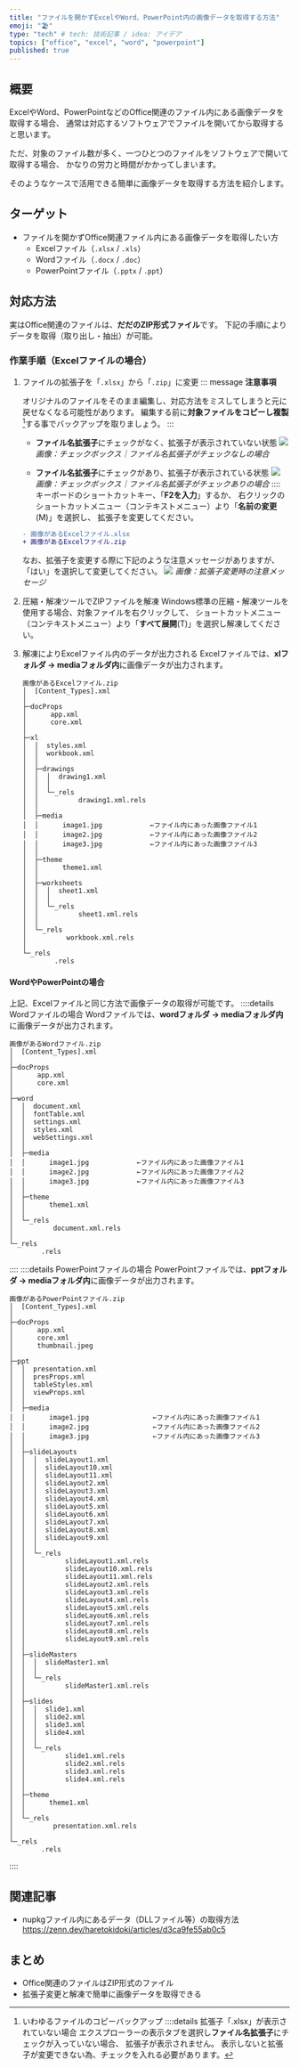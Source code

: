 ```yaml
---
title: "ファイルを開かずExcelやWord、PowerPoint内の画像データを取得する方法"
emoji: "🏖"
type: "tech" # tech: 技術記事 / idea: アイデア
topics: ["office", "excel", "word", "powerpoint"]
published: true
---
```

## 概要
ExcelやWord、PowerPointなどのOffice関連のファイル内にある画像データを取得する場合、
通常は対応するソフトウェアでファイルを開いてから取得すると思います。

ただ、対象のファイル数が多く、一つひとつのファイルをソフトウェアで開いて取得する場合、
かなりの労力と時間がかかってしまいます。

そのようなケースで活用できる簡単に画像データを取得する方法を紹介します。
## ターゲット
- ファイルを開かずOffice関連ファイル内にある画像データを取得したい方
    - Excelファイル（`.xlsx` / `.xls`）
    - Wordファイル（`.docx` / `.doc`）
    - PowerPointファイル（`.pptx` / `.ppt`）
## 対応方法
実はOffice関連のファイルは、**だだのZIP形式ファイル**です。
下記の手順によりデータを取得（取り出し・抽出）が可能。
### 作業手順（Excelファイルの場合）
1. ファイルの拡張子を「`.xlsx`」から「`.zip`」に変更
    ::: message
    **注意事項**

    オリジナルのファイルをそのまま編集し、対応方法をミスしてしまうと元に戻せなくなる可能性があります。
    編集する前に**対象ファイルをコピーし複製**[^1]する事でバックアップを取りましょう。
    :::
    [^1]: いわゆるファイルのコピーバックアップ
    ::::details 拡張子「.xlsx」が表示されていない場合
    エクスプローラーの表示タブを選択し**ファイル名拡張子**にチェックが入っていない場合、
    拡張子が表示されません。
    表示しないと拡張子が変更できない為、チェックを入れる必要があります。
    - **ファイル名拡張子**にチェックがなく、拡張子が表示されていない状態
    ![](https://storage.googleapis.com/zenn-user-upload/44d87bd452d3-20230412.png)
    *画像：チェックボックス｜ファイル名拡張子がチェックなしの場合*

    - **ファイル名拡張子**にチェックがあり、拡張子が表示されている状態
    ![](https://storage.googleapis.com/zenn-user-upload/9f1dcee26005-20230412.png)
    *画像：チェックボックス｜ファイル名拡張子がチェックありの場合*
    ::::
    キーボードのショートカットキー、「**F2を入力**」するか、
    右クリックのショートカットメニュー（コンテキストメニュー）より「**名前の変更**(M)」を選択し、
    拡張子を変更してください。
    ```diff :拡張子の変更（Excelファイルの場合）
    - 画像があるExcelファイル.xlsx
    + 画像があるExcelファイル.zip
    ```
    なお、拡張子を変更する際に下記のような注意メッセージがありますが、
    「はい」を選択して変更してください。
    ![](https://storage.googleapis.com/zenn-user-upload/0b314b72408e-20230412.png)
    *画像：拡張子変更時の注意メッセージ*
2. 圧縮・解凍ツールでZIPファイルを解凍
    Windows標準の圧縮・解凍ツールを使用する場合、対象ファイルを右クリックして、
    ショートカットメニュー（コンテキストメニュー）より「**すべて展開**(T)」を選択し解凍してください。
3. 解凍によりExcelファイル内のデータが出力される
    Excelファイルでは、**xlフォルダ -> mediaフォルダ内**に画像データが出力されます。
    ```:画像があるExcelファイル.xlsxの中身
    画像があるExcelファイル.zip
    │  [Content_Types].xml
    │
    ├─docProps
    │      app.xml
    │      core.xml
    │
    ├─xl
    │  │  styles.xml
    │  │  workbook.xml
    │  │
    │  ├─drawings
    │  │  │  drawing1.xml
    │  │  │
    │  │  └─_rels
    │  │          drawing1.xml.rels
    │  │
    │  ├─media
    │  │      image1.jpg            ←ファイル内にあった画像ファイル1
    │  │      image2.jpg            ←ファイル内にあった画像ファイル2
    │  │      image3.jpg            ←ファイル内にあった画像ファイル3
    │  │
    │  ├─theme
    │  │      theme1.xml
    │  │
    │  ├─worksheets
    │  │  │  sheet1.xml
    │  │  │
    │  │  └─_rels
    │  │          sheet1.xml.rels
    │  │
    │  └─_rels
    │          workbook.xml.rels
    │
    └─_rels
            .rels
    ```
#### WordやPowerPointの場合
上記、Excelファイルと同じ方法で画像データの取得が可能です。
::::details Wordファイルの場合
Wordファイルでは、**wordフォルダ -> mediaフォルダ内**に画像データが出力されます。
```:画像があるWordファイル.docxの中身
画像があるWordファイル.zip
│  [Content_Types].xml
│  
├─docProps
│      app.xml
│      core.xml
│      
├─word
│  │  document.xml
│  │  fontTable.xml
│  │  settings.xml
│  │  styles.xml
│  │  webSettings.xml
│  │  
│  ├─media
│  │      image1.jpg            ←ファイル内にあった画像ファイル1
│  │      image2.jpg            ←ファイル内にあった画像ファイル2
│  │      image3.jpg            ←ファイル内にあった画像ファイル3
│  │      
│  ├─theme
│  │      theme1.xml
│  │      
│  └─_rels
│          document.xml.rels
│          
└─_rels
        .rels
```
::::
::::details PowerPointファイルの場合
PowerPointファイルでは、**pptフォルダ -> mediaフォルダ内**に画像データが出力されます。
```:画像があるPowerPointファイル.pptxの中身
画像があるPowerPointファイル.zip
│  [Content_Types].xml
│
├─docProps
│      app.xml
│      core.xml
│      thumbnail.jpeg
│
├─ppt
│  │  presentation.xml
│  │  presProps.xml
│  │  tableStyles.xml
│  │  viewProps.xml
│  │
│  ├─media
│  │      image1.jpg                ←ファイル内にあった画像ファイル1
│  │      image2.jpg                ←ファイル内にあった画像ファイル2
│  │      image3.jpg                ←ファイル内にあった画像ファイル3
│  │
│  ├─slideLayouts
│  │  │  slideLayout1.xml
│  │  │  slideLayout10.xml
│  │  │  slideLayout11.xml
│  │  │  slideLayout2.xml
│  │  │  slideLayout3.xml
│  │  │  slideLayout4.xml
│  │  │  slideLayout5.xml
│  │  │  slideLayout6.xml
│  │  │  slideLayout7.xml
│  │  │  slideLayout8.xml
│  │  │  slideLayout9.xml
│  │  │
│  │  └─_rels
│  │          slideLayout1.xml.rels
│  │          slideLayout10.xml.rels
│  │          slideLayout11.xml.rels
│  │          slideLayout2.xml.rels
│  │          slideLayout3.xml.rels
│  │          slideLayout4.xml.rels
│  │          slideLayout5.xml.rels
│  │          slideLayout6.xml.rels
│  │          slideLayout7.xml.rels
│  │          slideLayout8.xml.rels
│  │          slideLayout9.xml.rels
│  │
│  ├─slideMasters
│  │  │  slideMaster1.xml
│  │  │
│  │  └─_rels
│  │          slideMaster1.xml.rels
│  │
│  ├─slides
│  │  │  slide1.xml
│  │  │  slide2.xml
│  │  │  slide3.xml
│  │  │  slide4.xml
│  │  │
│  │  └─_rels
│  │          slide1.xml.rels
│  │          slide2.xml.rels
│  │          slide3.xml.rels
│  │          slide4.xml.rels
│  │
│  ├─theme
│  │      theme1.xml
│  │
│  └─_rels
│          presentation.xml.rels
│
└─_rels
        .rels
```
::::
## 関連記事
- nupkgファイル内にあるデータ（DLLファイル等）の取得方法
    https://zenn.dev/haretokidoki/articles/d3ca9fe55ab0c5
## まとめ
- Office関連のファイルはZIP形式のファイル
- 拡張子変更と解凍で簡単に画像データを取得できる
